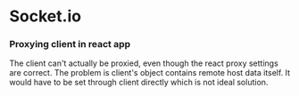 # Socket.io

### Proxying client in react app

The client can't actually be proxied, even though the react proxy settings are correct. The problem is client's object contains remote host data itself. It would have to be set through client directly which is not ideal solution.
